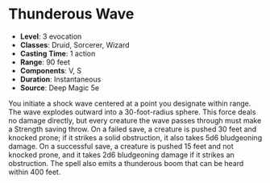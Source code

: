 # Thunderous Wave

- **Level**: 3 evocation
- **Classes**: Druid, Sorcerer, Wizard
- **Casting Time**: 1 action
- **Range**: 90 feet
- **Components**: V, S
- **Duration**: Instantaneous
- **Source**: Deep Magic 5e

You initiate a shock wave centered at a point you designate within range. The wave explodes outward into a 30-foot-radius sphere. This force deals no damage directly, but every creature the wave passes through must make a Strength saving throw. On a failed save, a creature is pushed 30 feet and knocked prone; if it strikes a solid obstruction, it also takes 5d6 bludgeoning damage. On a successful save, a creature is pushed 15 feet and not knocked prone, and it takes 2d6 bludgeoning damage if it strikes an obstruction. The spell also emits a thunderous boom that can be heard within 400 feet.

